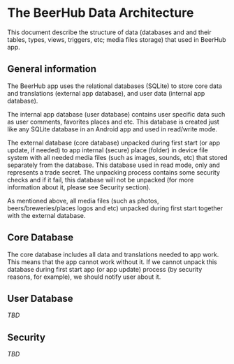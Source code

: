 # The BeerHub Data Architecture

This document describe the structure of data  (databases and and their tables, types, views, triggers, etc; media files storage) that used in BeerHub app.

## General information

The BeerHub app uses the relational databases (SQLite) to store core data and translations (external app database), and user data (internal app database).

The internal app database (user database) contains user specific data such as user comments, favorites places and etc. This database is created just like any SQLite database in an Android app and used in read/write mode.

The external database (core database) unpacked during first start (or app update, if needed) to app internal (secure) place (folder) in device file system with all needed media files (such as images, sounds, etc) that stored separately from the database. This database used in read mode, only and represents a trade secret. The unpacking process contains some security checks and if it fail, this database will not be unpacked (for more information about it, please see Security section).

As mentioned above, all media files (such as photos, beers/breweries/places logos and etc) unpacked during first start together with the external database.

## Core Database

The core database includes all data and translations needed to app work. This means that the app cannot work without it. If we cannot unpack this database during first start app (or app update) process (by security reasons, for example), we should notify user about it.

## User Database
*TBD*

## Security
*TBD*
